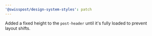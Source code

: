 ```yaml
---
'@swisspost/design-system-styles': patch
---
```


Added a fixed height to the `post-header` until it's fully loaded to prevent layout shifts.
